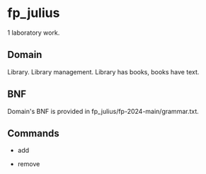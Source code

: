 # fp_julius
1 laboratory work.

## Domain 

Library. Library management. Library has books, books have text.

## BNF
Domain's BNF is provided in fp_julius/fp-2024-main/grammar.txt.

## Commands

- add

- remove


